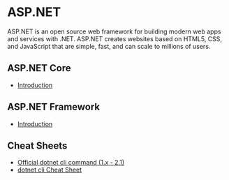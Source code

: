 # ASP.NET

ASP.NET is an open source web framework for building modern web apps and services with .NET. ASP.NET creates websites based on HTML5, CSS, and JavaScript that are simple, fast, and can scale to millions of users.

## ASP.NET Core

* [Introduction](netcore/)

## ASP.NET Framework

* [Introduction](framework.md)

## Cheat Sheets

* [Official dotnet cli command \(1.x - 2.1\)](https://docs.microsoft.com/en-us/dotnet/core/tools/dotnet?tabs=netcore21)
* [dotnet cli Cheat Sheet](http://en.otomatikmuhendis.com/2018/07/02/cheat-sheet-for-dotnet-cli/)

